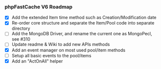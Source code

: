 ### phpFastCache V6 Roadmap

- [x] Add the extended Item time method such as Creation/Modification date 
- [x] Re-order core structure and separate the Item/Pool code into separate directory
- [ ] Add the MongoDB Driver, and rename the current one as MongoPecl, see #310
- [ ] Update readme & Wiki to add new APIs methods
- [x] Add an event manager on most used pool/item methods
- [ ] Setup all basic events to the pool/items
- [x] Add an "ActOnAll" helper

